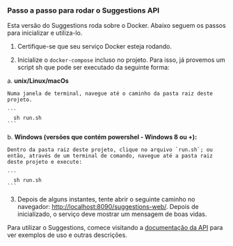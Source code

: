 ### Passo a passo para rodar o Suggestions API

Esta versão do Suggestions roda sobre o Docker. Abaixo seguem os passos para inicializar e utiliza-lo.


1. Certifique-se que seu serviço Docker esteja rodando.

2. Inicialize o `docker-compose` incluso no projeto. Para isso, já provemos um script sh que pode ser executado da seguinte forma:

  a. **unix/Linux/macOs**

    Numa janela de terminal, navegue até o caminho da pasta raiz deste projeto.

    ```
      sh run.sh
    ```

  b. **Windows (versões que contém powershel - Windows 8 ou +):**

    Dentro da pasta raiz deste projeto, clique no arquivo `run.sh`; ou então, através de um terminal de comando, navegue até a pasta raiz deste projeto e execute:

    ```
      sh run.sh
    ```

3. Depois de alguns instantes, tente abrir o seguinte caminho no navegador: [http://localhost:8090/suggestions-web/](http://localhost:8090/suggestions-web/). Depois de inicializado, o serviço deve mostrar um mensagem de boas vidas.


Para utilizar o Suggestions, comece visitando a [documentação da API](https://natarajanrodrigues.gitbooks.io/suggestions-api/content/) para ver exemplos de uso e outras descrições.
